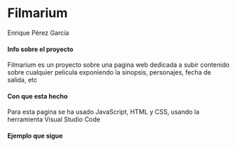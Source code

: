 # Filmarium
Enrique Pérez García 
#### Info sobre el proyecto 
Filmarium es un proyecto sobre una pagina web dedicada a subir contenido sobre cualquier pelicula exponiendo la sinopsis, personajes, fecha de salida, etc
#### Con que esta hecho 
Para esta pagina se ha usado JavaScript, HTML y CSS, usando la herramienta Visual Studio Code 
#### Ejemplo que sigue
